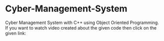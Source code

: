 # Cyber-Management-System
Cyber Management System with C++ using Object Oriented Programming.
If you want to watch video created about the given code then click on the given link:

 
